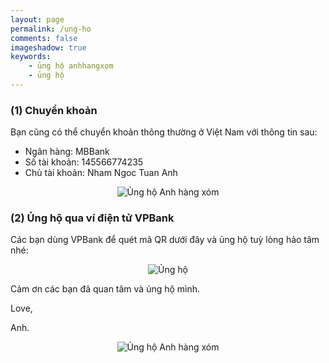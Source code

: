 ```yaml
---
layout: page
permalink: /ung-ho
comments: false
imageshadow: true
keywords:
    - ủng hộ anhhangxom
    - ủng hộ
---
```


<div id="typedText"></div>

<h3>(1) Chuyển khoản</h3>

Bạn cũng có thể chuyển khoản thông thường ở Việt Nam với thông tin sau:
<ul>
<li>   Ngân hàng: MBBank</li>
<li>  Số tài khoản: 145566774235</li>
<li>  Chủ tài khoản: Nham Ngoc Tuan Anh</li>
</ul>
<div id="targetDiv">
<div class="center-image">
<img data-src="../../assets/images/2023/ngam/donation-mb.webp" alt="Ủng hộ Anh hàng xóm" title="Ủng hộ tôi" class="blur-up lazyload img-thumb lazyimg ten-lop-ban-tu-dat" id="image-hover"/>
</div></div>

<h3>(2) Ủng hộ qua ví điện tử VPBank</h3>

Các bạn dùng VPBank để quét mã QR dưới đây và ủng hộ tuỳ lòng hảo tâm nhé:
<div class="center-image">
<img data-src="../../assets/images/2023/ngam/donation-vp.webp" alt="Ủng hộ" title="Ủng hộ tôi" class="blur-up lazyload img-thumb lazyimg ten-lop-ban-tu-dat" id="image-hover"/>
</div>


Cảm ơn các bạn đã quan tâm và ủng hộ mình.

Love,

Anh.

<div class="center-image">
<img data-src="../../assets/images/ngam/cat_doantion.webp" alt="Ủng hộ Anh hàng xóm" title="Ủng hộ tôi" class="blur-up lazyload img-thumb lazyimg ten-lop-ban-tu-dat" id="image-hover"/>
</div>

<style>
.center-image{display:grid;justify-items:center}
</style>
<script>
var textToType=["AnhHangXom.XYZ được lập ra từ th\xe1ng 6 năm 2020 với mục đ\xedch trao đổi sở th\xedch th\xf4ng qua c\xe1c b\xe0i review về nhiếp ảnh, Tip&Trick trong c\xf4ng vi\xeạc l\xe2̣p trình, đồng thời chia sẻ những c\xe2u chuyện v\xe0 kinh nghiệm trong cuộc sống với c\xe1c bạn trẻ. Blog được thiết kế đảm bảo giao diện tối giản cho người đọc.","Nếu y\xeau th\xedch c\xe1c b\xe0i viết của m\xecnh, cảm thấy blog mang lại những lợi \xedch t\xedch cực v\xe0 truyền cảm hứng đến bạn, h\xe3y ủng hộ để Anh h\xe0ng x\xf3m c\xf3 thể tiếp tục tồn tại v\xe0 ph\xe1t triển mạnh mẽ hơn nh\xe9!","Bạn c\xf3 thể ủng hộ qua một trong những h\xecnh thức sau:"],typingSpeed=20,charIndex=0,partIndex=0,typedTextElement=document.getElementById("typedText");function typeNextCharacter(){if(partIndex<textToType.length){var t=textToType[partIndex];if(charIndex<t.length){var n=t.charAt(charIndex);typedTextElement.innerHTML+=n,charIndex++,setTimeout(typeNextCharacter,typingSpeed)}else charIndex=0,++partIndex<textToType.length&&(typedTextElement.innerHTML+="<br><br>"),setTimeout(typeNextCharacter,typingSpeed)}}document.addEventListener("DOMContentLoaded",function(){typeNextCharacter()});
</script>

